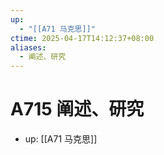```yaml
---
up:
  - "[[A71 马克思]]"
ctime: 2025-04-17T14:12:37+08:00
aliases:
  - 阐述、研究
---
```


# A715 阐述、研究

- up: [[A71 马克思]]
